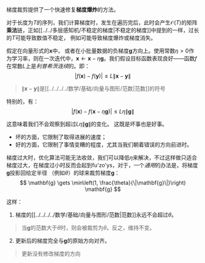 梯度裁剪提供了一个快速修复**梯度爆炸**的方法。

对于长度为$T$的序列，我们计算梯度时，发生在遍历完后，此时会产生$\mathcal{O}(T)$的矩阵**乘法**链，正如[[../../多层感知机/不稳定的梯度|不稳定的梯度]]中提到的一样，过长的$T$可能导致数值不稳定， 例如可能导致梯度爆炸或梯度消失。

假定在向量形式的$\mathbf{x}$中， 或者在小批量数据的负梯度$\mathbf{g}$方向上。使用常数$\eta > 0$作为学习率，则在一次迭代中，$\mathbf{x} \gets \mathbf{x} - \eta \mathbf{g}$。我们假设目标函数表现良好——函数$f$在常数$L$上是*利普希茨连续*的。即：
$$
|f(\mathbf{x}) - f(\mathbf{y})| \leq L \|\mathbf{x} - \mathbf{y}\|
$$
> $\|\mathbf{x} - \mathbf{y}\|$是[[../../../../数学/基础/向量与图形/范数|范数]]的符号

特别的，有：
$$
|f(\mathbf{x}) - f(\mathbf{x} - \eta\mathbf{g})| \leq L \eta\|\mathbf{g}\|
$$

这意味着我们不会观察到超过$L \eta\|\mathbf{g}\|$的变化。 这既是坏事也是好事。 
- 坏的方面，它限制了取得进展的速度； 
- 好的方面，它限制了事情变糟的程度，尤其当我们朝着错误的方向前进时。

梯度过大时，优化算法可能无法收敛，我们可以降低$\eta$来解决，不过这样做只适合梯度过大，在梯度过小时反而会起到fu'zo'ys，对于，一个*通用*的办法是，将梯度$\mathbf{g}$投影回给定半径 （例如$\theta$）的球来裁剪梯度$\mathbf{g}$：
$$
\mathbf{g} \gets \min\left(1, \frac{\theta}{\|\mathbf{g}\|}\right) \mathbf{g}
$$

这样：
1. 梯度的[[../../../../数学/基础/向量与图形/范数|范数]]永远不会超过$\theta$。
> 当$\mathbf{g}$的范数大于$\theta$时，则会被裁剪为$\theta$。反之，维持不变。

2. 更新后的梯度完全与$\mathbf{g}$的原始方向对齐。
> 更新没有修改梯度的方向



